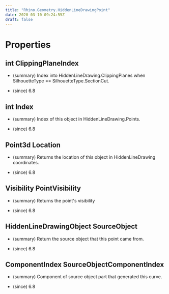 ```yaml
---
title: "Rhino.Geometry.HiddenLineDrawingPoint"
date: 2020-03-10 09:24:55Z
draft: false
---
```


# Properties
## int ClippingPlaneIndex
- (summary) 
     Index into HiddenLineDrawing.ClippingPlanes when SilhouetteType == SilhouetteType.SectionCut.
     
- (since) 6.8
## int Index
- (summary) 
     Index of this object in HiddenLineDrawing.Points.
     
- (since) 6.8
## Point3d Location
- (summary) 
     Returns the location of this object in HiddenLineDrawing coordinates.
     
- (since) 6.8
## Visibility PointVisibility
- (summary) 
     Returns the point's visibility
     
- (since) 6.8
## HiddenLineDrawingObject SourceObject
- (summary) 
     Return the source object that this point came from.
     
- (since) 6.8
## ComponentIndex SourceObjectComponentIndex
- (summary) 
     Component of source object part that generated this curve.
     
- (since) 6.8
